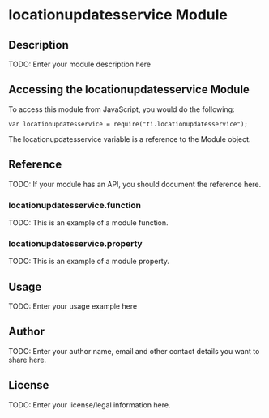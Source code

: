 # locationupdatesservice Module

## Description

TODO: Enter your module description here

## Accessing the locationupdatesservice Module

To access this module from JavaScript, you would do the following:

    var locationupdatesservice = require("ti.locationupdatesservice");

The locationupdatesservice variable is a reference to the Module object.

## Reference

TODO: If your module has an API, you should document
the reference here.

### locationupdatesservice.function

TODO: This is an example of a module function.

### locationupdatesservice.property

TODO: This is an example of a module property.

## Usage

TODO: Enter your usage example here

## Author

TODO: Enter your author name, email and other contact
details you want to share here.

## License

TODO: Enter your license/legal information here.
